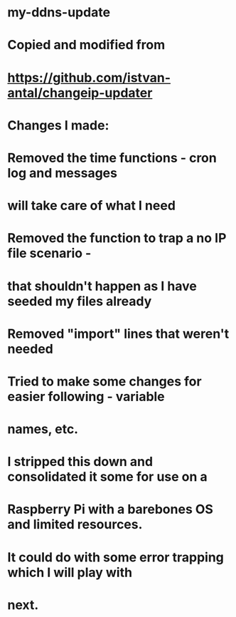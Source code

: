 # my-ddns-update
#
# Copied and modified from 
# https://github.com/istvan-antal/changeip-updater
#
# Changes I made:
#
# Removed the time functions - cron log and messages 
#    will take care of what I need
# Removed the function to trap a no IP file scenario - 
#    that shouldn't happen as I have seeded my files already
# Removed "import" lines that weren't needed
#
# Tried to make some changes for easier following - variable 
#    names, etc.
#
# I stripped this down and consolidated it some for use on a 
#    Raspberry Pi with a barebones OS and limited resources.
#
# It could do with some error trapping which I will play with 
#    next.
#
